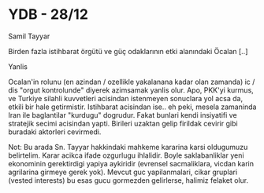 # YDB - 28/12

Samil Tayyar

Birden fazla istihbarat örgütü ve güç odaklarının etki alanındaki Öcalan [..]

Yanlis

Ocalan'in rolunu (en azindan / ozellikle yakalanana kadar olan zamanda) ic / dis "orgut kontrolunde" diyerek azimsamak yanlis olur. Apo, PKK'yi kurmus, ve Turkiye silahli kuvvetleri acisindan istenmeyen sonuclara yol acsa da, etkili bir hale getirmistir. Istihbarat acisindan ise.. eh peki, mesela zamaninda Iran ile baglantilar "kurdugu" dogrudur. Fakat bunlari kendi insiyatifi ve stratejik secimi acisindan yapti. Birileri uzaktan gelip firildak cevirir gibi buradaki aktorleri cevirmedi.

Not: Bu arada Sn. Tayyar hakkindaki mahkeme kararina karsi oldugumuzu belirtelim. Karar acikca ifade ozgurlugu ihlalidir. Boyle saklabanliklar yeni ekonominin gerektirdigi yapiya aykiridir (evrensel sacmaliklara, vicdan karin agrilarina girmeye gerek yok). Mevcut guc yapilanmalari, cikar gruplari (vested interests) bu esas gucu gormezden gelirlerse, halimiz felaket olur.










